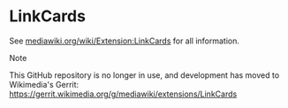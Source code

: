 LinkCards
=========

See [mediawiki.org/wiki/Extension:LinkCards](https://www.mediawiki.org/wiki/Extension:LinkCards) for all information.

> [!NOTE]  
> This GitHub repository is no longer in use, and development has moved to Wikimedia's Gerrit: https://gerrit.wikimedia.org/g/mediawiki/extensions/LinkCards
